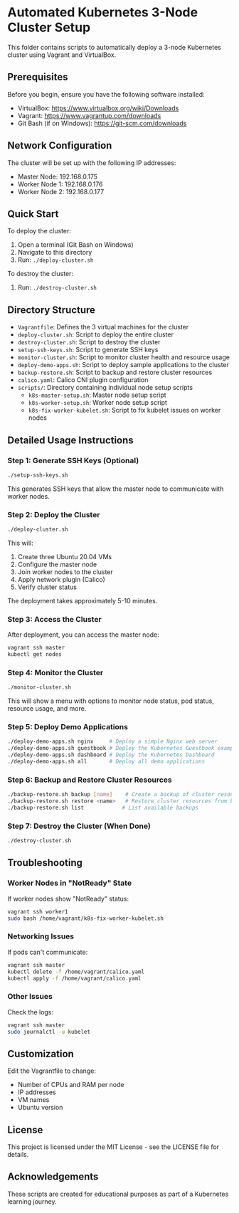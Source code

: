 # Automated Kubernetes 3-Node Cluster Setup

This folder contains scripts to automatically deploy a 3-node Kubernetes cluster using Vagrant and VirtualBox.

## Prerequisites

Before you begin, ensure you have the following software installed:

- VirtualBox: https://www.virtualbox.org/wiki/Downloads
- Vagrant: https://www.vagrantup.com/downloads
- Git Bash (if on Windows): https://git-scm.com/downloads

## Network Configuration

The cluster will be set up with the following IP addresses:

- Master Node: 192.168.0.175
- Worker Node 1: 192.168.0.176
- Worker Node 2: 192.168.0.177

## Quick Start

To deploy the cluster:

1. Open a terminal (Git Bash on Windows)
2. Navigate to this directory
3. Run: `./deploy-cluster.sh`

To destroy the cluster:

1. Run: `./destroy-cluster.sh`

## Directory Structure

- `Vagrantfile`: Defines the 3 virtual machines for the cluster
- `deploy-cluster.sh`: Script to deploy the entire cluster
- `destroy-cluster.sh`: Script to destroy the cluster
- `setup-ssh-keys.sh`: Script to generate SSH keys
- `monitor-cluster.sh`: Script to monitor cluster health and resource usage
- `deploy-demo-apps.sh`: Script to deploy sample applications to the cluster
- `backup-restore.sh`: Script to backup and restore cluster resources
- `calico.yaml`: Calico CNI plugin configuration
- `scripts/`: Directory containing individual node setup scripts
  - `k8s-master-setup.sh`: Master node setup script
  - `k8s-worker-setup.sh`: Worker node setup script
  - `k8s-fix-worker-kubelet.sh`: Script to fix kubelet issues on worker nodes

## Detailed Usage Instructions

### Step 1: Generate SSH Keys (Optional)

```bash
./setup-ssh-keys.sh
```

This generates SSH keys that allow the master node to communicate with worker nodes.

### Step 2: Deploy the Cluster

```bash
./deploy-cluster.sh
```

This will:
1. Create three Ubuntu 20.04 VMs
2. Configure the master node
3. Join worker nodes to the cluster
4. Apply network plugin (Calico)
5. Verify cluster status

The deployment takes approximately 5-10 minutes.

### Step 3: Access the Cluster

After deployment, you can access the master node:

```bash
vagrant ssh master
kubectl get nodes
```

### Step 4: Monitor the Cluster

```bash
./monitor-cluster.sh
```

This will show a menu with options to monitor node status, pod status, resource usage, and more.

### Step 5: Deploy Demo Applications

```bash
./deploy-demo-apps.sh nginx     # Deploy a simple Nginx web server
./deploy-demo-apps.sh guestbook # Deploy the Kubernetes Guestbook example
./deploy-demo-apps.sh dashboard # Deploy the Kubernetes Dashboard
./deploy-demo-apps.sh all       # Deploy all demo applications
```

### Step 6: Backup and Restore Cluster Resources

```bash
./backup-restore.sh backup [name]    # Create a backup of cluster resources
./backup-restore.sh restore <name>   # Restore cluster resources from backup
./backup-restore.sh list            # List available backups
```

### Step 7: Destroy the Cluster (When Done)

```bash
./destroy-cluster.sh
```

## Troubleshooting

### Worker Nodes in "NotReady" State

If worker nodes show "NotReady" status:

```bash
vagrant ssh worker1
sudo bash /home/vagrant/k8s-fix-worker-kubelet.sh
```

### Networking Issues

If pods can't communicate:

```bash
vagrant ssh master
kubectl delete -f /home/vagrant/calico.yaml
kubectl apply -f /home/vagrant/calico.yaml
```

### Other Issues

Check the logs:

```bash
vagrant ssh master
sudo journalctl -u kubelet
```

## Customization

Edit the Vagrantfile to change:
- Number of CPUs and RAM per node
- IP addresses
- VM names
- Ubuntu version

## License

This project is licensed under the MIT License - see the LICENSE file for details.

## Acknowledgements

These scripts are created for educational purposes as part of a Kubernetes learning journey.
